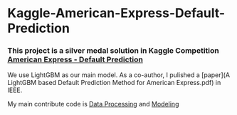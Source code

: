 # Kaggle-American-Express-Default-Prediction

### This project is a silver medal solution in Kaggle Competition [American Express - Default Prediction](https://www.kaggle.com/competitions/amex-default-prediction)

We use LightGBM as our main model. As a co-author, I pulished a [paper](A LightGBM based Default Prediction Method for American Express.pdf) in IEEE.

My main contribute code is [Data Processing](DataProcess.ipynb) and [Modeling](Train.ipynb)
